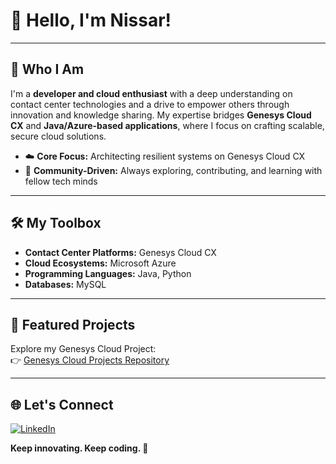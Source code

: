 # 👋 Hello, I'm Nissar!

---

## 🚀 Who I Am

I'm a **developer and cloud enthusiast** with a deep understanding on contact center technologies and a drive to empower others through innovation and knowledge sharing. My expertise bridges **Genesys Cloud CX** and **Java/Azure-based applications**, where I focus on crafting scalable, secure cloud solutions.

- ☁️ **Core Focus:** Architecting resilient systems on Genesys Cloud CX  
- 🔧 **Community-Driven:** Always exploring, contributing, and learning with fellow tech minds

---

## 🛠️ My Toolbox

- **Contact Center Platforms:** Genesys Cloud CX  
- **Cloud Ecosystems:** Microsoft Azure  
- **Programming Languages:** Java, Python  
- **Databases:** MySQL  

---

## 📁 Featured Projects

Explore my Genesys Cloud Project:  
👉 [Genesys Cloud Projects Repository](https://github.com/nissarahamed9999/genesys-cloud-projects)

---

## 🌐 Let's Connect

[![LinkedIn](https://img.shields.io/badge/-LinkedIn-0077B5?style=for-the-badge&logo=linkedin&logoColor=white)](https://www.linkedin.com/in/your-profile)

**Keep innovating. Keep coding. 🚀**
